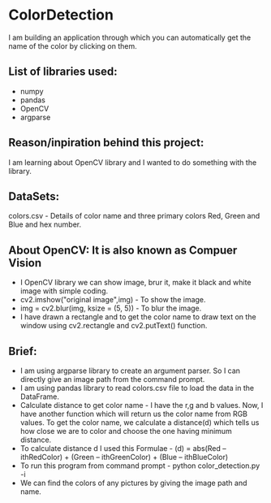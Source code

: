 # ColorDetection
I am building an application through which you can automatically get the name of the color by clicking on them.


## List of libraries used:
* numpy
* pandas
* OpenCV
* argparse


## Reason/inpiration behind this project:
I am learning about OpenCV library and I wanted to do something with the library.


## DataSets:
colors.csv - Details of color name and three primary colors Red, Green and Blue and hex number.


## About OpenCV: It is also known as Compuer Vision 
* I OpenCV library we can show image, brur it, make it black and white image with simple coding.
* cv2.imshow("original image",img) - To show the image.
* img = cv2.blur(img, ksize = (5, 5)) - To blur the image.
* I have drawn a rectangle and to get the color name to draw text on the window using cv2.rectangle and cv2.putText() function.


## Brief: 
* I am using argparse library to create an argument parser. So I can directly give an image path from the command prompt.
* I am using pandas library to read colors.csv file to load the data in the DataFrame.
* Calculate distance to get color name - I have the r,g and b values. Now, I have another function which will return us the color name     from RGB values. To get the color name, we calculate a distance(d) which tells us how close we are to color and choose the one having   minimum distance.
* To calculate distance d I used this Formulae - (d) = abs(Red – ithRedColor) + (Green – ithGreenColor) + (Blue – ithBlueColor)
* To run this program from command prompt - python color_detection.py -i <add your image path here>
* We can find the colors of any pictures by giving the image path and name.
